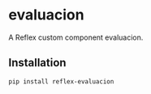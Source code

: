# evaluacion

A Reflex custom component evaluacion.

## Installation

```bash
pip install reflex-evaluacion





